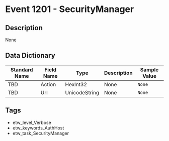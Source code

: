 # Event 1201 - SecurityManager

## Description
None

## Data Dictionary
|Standard Name|Field Name|Type|Description|Sample Value|
|---|---|---|---|---|
|TBD|Action|HexInt32|None|`None`|
|TBD|Url|UnicodeString|None|`None`|

## Tags
* etw_level_Verbose
* etw_keywords_AuthHost
* etw_task_SecurityManager
